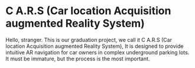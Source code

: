 # C A.R.S (Car location Acquisition augmented Reality System)
Hello, stranger. This is our graduation project, we call it C A.R.S (Car location Acquisition augmented Reality System),  It is designed to provide intuitive AR navigation for car owners in complex underground parking lots.  
It must be immature, but the process is the most important.
